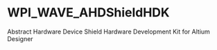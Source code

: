 WPI_WAVE_AHDShieldHDK
=====================

Abstract Hardware Device Shield Hardware Development Kit for Altium Designer

